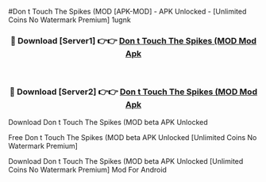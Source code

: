 #Don t Touch The Spikes (MOD [APK-MOD] - APK Unlocked - [Unlimited Coins No Watermark Premium] 1ugnk



<div align="center">

<h3>🔴 Download [Server1] 👉👉 <a href="https://momento.my/?title=Don_t_Touch_The_Spikes_(MOD">Don t Touch The Spikes (MOD Mod Apk</a></h3><br>

<h3>🔴 Download [Server2] 👉👉 <a href="https://momento.my/?title=Don_t_Touch_The_Spikes_(MOD">Don t Touch The Spikes (MOD Mod Apk</a></h3>
</div>



Download Don t Touch The Spikes (MOD beta APK Unlocked

Free Don t Touch The Spikes (MOD beta APK Unlocked [Unlimited Coins No Watermark Premium]

Download Don t Touch The Spikes (MOD beta APK Unlocked [Unlimited Coins No Watermark Premium] Mod For Android
